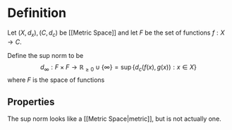 # Definition

Let $(X, d_{x}), (C, d_{c})$ be [[Metric Space]] and let $F$ be the set of functions $f: X \to C$.

Define the sup norm to be$$d_{\infty}: F \times F \to \mathbb{R}_{\geq 0} \cup \{\infty\}=\sup\left\{ d_{c}(f(x), g(x)) : x \in X\right\}$$
where $F$ is the space of functions 

## Properties

The sup norm looks like a [[Metric Space|metric]], but is not actually one.